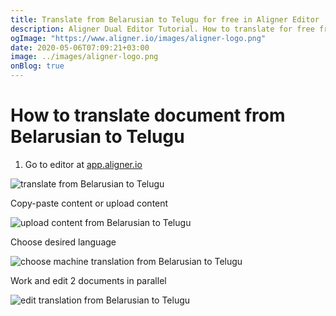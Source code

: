 ```yaml
---
title: Translate from Belarusian to Telugu for free in Aligner Editor
description: Aligner Dual Editor Tutorial. How to translate for free from Belarusian to Telugu. Aligner is multilingual document management platform. 
ogImage: "https://www.aligner.io/images/aligner-logo.png"
date: 2020-05-06T07:09:21+03:00
image: ../images/aligner-logo.png
onBlog: true
---
```


# How to translate document from Belarusian to Telugu

1. Go to editor at [app.aligner.io](https://app.aligner.io "Aligner App web page")

![translate from Belarusian to Telugu](../aligner-blank-editor.png "translate from Belarusian to Telugu")

Copy-paste content or upload content

![upload content from Belarusian to Telugu](../aligner-uploaded-document.png "upload content from Belarusian to Telugu")

Choose desired language

![choose machine translation from Belarusian to Telugu](../aligner-language-dropdown.png "choose machine translation from Belarusian to Telugu")

Work and edit 2 documents in parallel

![edit translation from Belarusian to Telugu](../aligner-double-sitded-editor.png "edit translation from Belarusian to Telugu")

